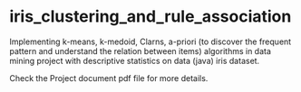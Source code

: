 # iris_clustering_and_rule_association
Implementing k-means, k-medoid, Clarns, a-priori (to discover the frequent pattern and understand the relation between items) algorithms in data mining project with descriptive statistics on data (java) iris dataset. 

Check the Project document pdf file for more details.
